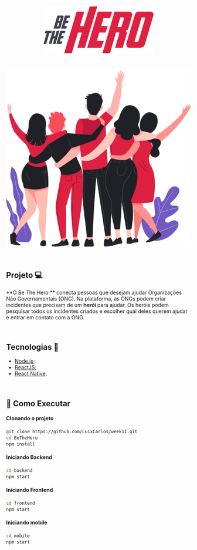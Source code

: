 <p align="center">
  <img src="frontend/src/assets/logo.svg" width="300px"/>
</p>

# 

<p align="center">
  <img src="frontend/src/assets/heroes.png"/>
</p>

<br>

## Projeto 💻

**O Be The Hero ** conecta pessoas que desejam ajudar Organizações Não Governamentais (ONG). Na plataforma, as ONGs podem criar incidentes que precisam de um <strong> herói </strong> para ajudar. Os heróis podem pesquisar todos os incidentes criados e escolher qual deles querem ajudar e entrar em contato com a ONG.

<br>

## Tecnologias :rocket:

- [Node.js](https://nodejs.org/en/);
- [ReactJS](https://reactjs.org);
- [React Native](https://facebook.github.io/react-native/).

<br>

## 🔖 Como Executar

#### Clonando o projeto
```sh
git clone https://github.com/LuixCarlos/week11.git
cd BeTheHero
npm install
```
#### Iniciando Backend
```sh
cd backend
npm start
```
#### Iniciando Frontend
```sh
cd frontend
npm start
```
#### Iniciando mobile
```sh
cd mobile
npm start
```

## 